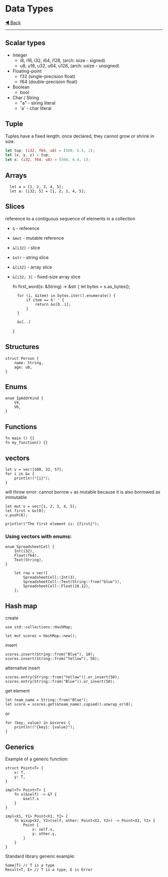 # Data Types

[◀ Back](./index.md)

---

## Scalar types
- Integer
    - i8, i16, i32, i64, i128, (arch: isize - signed)
    - u8, u16, u32, u64, u128, (arch: usize - unsigned)
- Floating-point
    - f32 (single-precision float)
    - f64 (double-precision float)
- Boolean
    - bool
- Char / String
    - "a" - string literal
    - 'a' - char literal
## Tuple

Tuples have a fixed length: once declared, they cannot grow or shrink in size.

```rust
let tup: (i32, f64, u8) = (500, 6.4, 1);
let (x, y, z) = tup;
let x: (i32, f64, u8) = (500, 6.4, 1);
```

## Arrays
```
  let a = [1, 2, 3, 4, 5];
  let a: [i32; 5] = [1, 2, 3, 4, 5];
```
## Slices

reference to a contiguous sequence of elements in a collection
- `&` - reference
- `&mut` - mutable reference
- `&[i32]` - slice
- `&str` - string slice
- `&[i32]` - array slice
- `&[i32; 3]` - fixed-size array slice


    fn first_word(s: &String) -> &str {
        let bytes = s.as_bytes();

        for (i, &item) in bytes.iter().enumerate() {
            if item == b' ' {
                return &s[0..i];
            }
        }
    
        &s[..]
    }

## Structures

    struct Person {
        name: String,
        age: u8,
    }


## Enums

    enum IpAddrKind {
        V4,
        V6,
    }

## Functions

    fn main () {}
    fn my_function() {}

## vectors

    let v = vec![100, 32, 57];
    for i in &v {
        println!("{i}");
    }

will throw error: cannot borrow `v` as mutable because it is also borrowed as immutable

    let mut v = vec![1, 2, 3, 4, 5];
    let first = &v[0];
    v.push(6);

    println!("The first element is: {first}");

### Using vectors with enums:

    enum SpreadsheetCell {
        Int(i32),
        Float(f64),
        Text(String),
    }
    
        let row = vec![
            SpreadsheetCell::Int(3),
            SpreadsheetCell::Text(String::from("blue")),
            SpreadsheetCell::Float(10.12),
        ];


## Hash map

create

    use std::collections::HashMap;

    let mut scores = HashMap::new();

insert

    scores.insert(String::from("Blue"), 10);
    scores.insert(String::from("Yellow"), 50);

alternative insert

    scores.entry(String::from("Yellow")).or_insert(50);
    scores.entry(String::from("Blue")).or_insert(50);

get element

    let team_name = String::from("Blue");
    let score = scores.get(&team_name).copied().unwrap_or(0);

or

    for (key, value) in &scores {
        println!("{key}: {value}");
    }


## Generics

Example of a generic function:

    struct Point<T> {
        x: T,
        y: T,
    }

    impl<T> Point<T> {
        fn x(&self) -> &T {
            &self.x
        }
    }
    
    impl<X1, Y1> Point<X1, Y1> {
        fn mixup<X2, Y2>(self, other: Point<X2, Y2>) -> Point<X1, Y2> {
            Point {
                x: self.x,
                y: other.y,
            }
        }
    }

Standard library generic example:

    Some(T) // T is a type
    Result<T, E> // T is a type, E is Error


